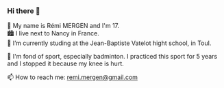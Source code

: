 ### Hi there 👋

📜 My name is Rémi MERGEN and I'm 17. <br>
🏙 I live next to Nancy in France. <br>
🏫 I’m currently studing at the Jean-Baptiste Vatelot hight school, in Toul. <br>

🏸 I'm fond of sport, especially badminton. I practiced this sport for 5 years and I stopped it because my knee is hurt.  <br>

📫 How to reach me: remi.mergen@gmail.com <br>

<!--
- 🔭 I’m currently studing at the Jean-Baptiste Vatelot hight school, in Toul.
- 🌱 I’m currently learning ...
- 👯 I’m looking to collaborate on ...
- 🤔 I’m looking for help with ...
- 💬 Ask me about ...
- 
- 😄 Pronouns: ...
- ⚡ Fun fact: ...
-->
